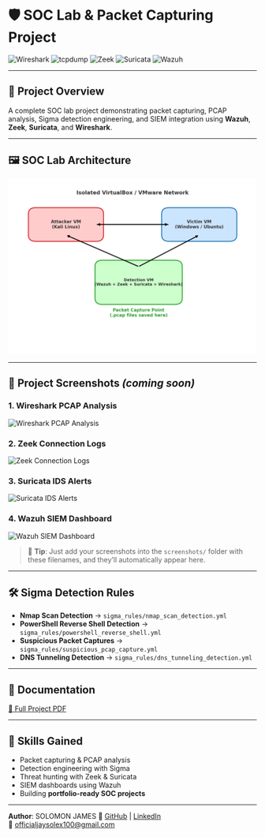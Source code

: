 # 🛡️ SOC Lab & Packet Capturing Project

![Wireshark](https://img.shields.io/badge/Wireshark-Packet_Analysis-007ACC?logo=wireshark)
![tcpdump](https://img.shields.io/badge/tcpdump-Capture_Traffic-FF9800?logo=linux)
![Zeek](https://img.shields.io/badge/Zeek-Network_Analysis-009688?logo=gnu-bash)
![Suricata](https://img.shields.io/badge/Suricata-IDS/IPS-FF5722?logo=suricata)
![Wazuh](https://img.shields.io/badge/Wazuh-SIEM-673AB7?logo=wazuh)

---

## 📌 Project Overview
A complete SOC lab project demonstrating packet capturing, PCAP analysis, Sigma detection engineering, and SIEM integration using **Wazuh**, **Zeek**, **Suricata**, and **Wireshark**.

---

## 🖼 SOC Lab Architecture
![SOC Lab Network Diagram](SOC_Lab_Network_Diagram.png)

---

## 📸 Project Screenshots *(coming soon)*

### 1. Wireshark PCAP Analysis
![Wireshark PCAP Analysis](screenshots/wireshark_pcap_analysis.png)

### 2. Zeek Connection Logs
![Zeek Connection Logs](screenshots/zeek_connection_logs.png)

### 3. Suricata IDS Alerts
![Suricata IDS Alerts](screenshots/suricata_ids_alerts.png)

### 4. Wazuh SIEM Dashboard
![Wazuh SIEM Dashboard](screenshots/wazuh_siem_dashboard.png)

> 📌 **Tip**: Just add your screenshots into the `screenshots/` folder with these filenames, and they’ll automatically appear here.

---

## 🛠 Sigma Detection Rules
- **Nmap Scan Detection** → `sigma_rules/nmap_scan_detection.yml`
- **PowerShell Reverse Shell Detection** → `sigma_rules/powershell_reverse_shell.yml`
- **Suspicious Packet Captures** → `sigma_rules/suspicious_pcap_capture.yml`
- **DNS Tunneling Detection** → `sigma_rules/dns_tunneling_detection.yml`

---

## 📄 Documentation
[📘 Full Project PDF](SOC_Lab_Packet_Capturing_Project_With_Sigma_Rules.pdf)

---

## 🚀 Skills Gained
- Packet capturing & PCAP analysis  
- Detection engineering with Sigma  
- Threat hunting with Zeek & Suricata  
- SIEM dashboards using Wazuh  
- Building **portfolio-ready SOC projects**  

---

**Author**: SOLOMON JAMES 
🔗 [GitHub](https://github.com/Solomon-James-Cyber) | [LinkedIn](https://linkedin.com/in/solomon-james-cyber)  
📧 officialjaysolex100@gmail.com
